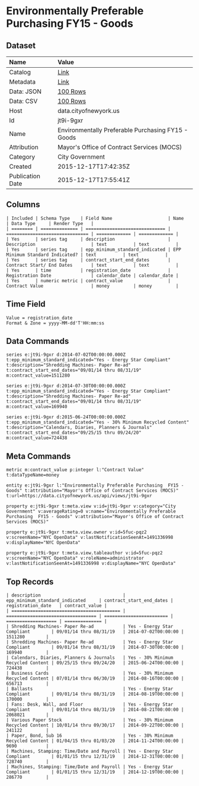 # Environmentally Preferable Purchasing FY15 - Goods

## Dataset

| Name | Value |
| :--- | :---- |
| Catalog | [Link](https://catalog.data.gov/dataset/environmentally-preferable-purchasing-fy15-goods) |
| Metadata | [Link](https://data.cityofnewyork.us/api/views/jt9i-9gxr) |
| Data: JSON | [100 Rows](https://data.cityofnewyork.us/api/views/jt9i-9gxr/rows.json?max_rows=100) |
| Data: CSV | [100 Rows](https://data.cityofnewyork.us/api/views/jt9i-9gxr/rows.csv?max_rows=100) |
| Host | data.cityofnewyork.us |
| Id | jt9i-9gxr |
| Name | Environmentally Preferable Purchasing FY15 - Goods |
| Attribution | Mayor's Office of Contract Services (MOCS) |
| Category | City Government |
| Created | 2015-12-17T17:42:35Z |
| Publication Date | 2015-12-17T17:55:41Z |

## Columns

```ls
| Included | Schema Type    | Field Name                     | Name                            | Data Type     | Render Type   |
| ======== | ============== | ============================== | =============================== | ============= | ============= |
| Yes      | series tag     | description                    | Description                     | text          | text          |
| Yes      | series tag     | epp_minimum_standard_indicated | EPP Minimum Standard Indicated? | text          | text          |
| Yes      | series tag     | contract_start_end_dates       | Contract Start/ End Dates       | text          | text          |
| Yes      | time           | registration_date              | Registration Date               | calendar_date | calendar_date |
| Yes      | numeric metric | contract_value                 | Contract Value                  | money         | money         |
```

## Time Field

```ls
Value = registration_date
Format & Zone = yyyy-MM-dd'T'HH:mm:ss
```

## Data Commands

```ls
series e:jt9i-9gxr d:2014-07-02T00:00:00.000Z t:epp_minimum_standard_indicated="Yes - Energy Star Compliant" t:description="Shredding Machines- Paper Re-ad" t:contract_start_end_dates="09/01/14 thru 08/31/19" m:contract_value=1511280

series e:jt9i-9gxr d:2014-07-30T00:00:00.000Z t:epp_minimum_standard_indicated="Yes - Energy Star Compliant" t:description="Shredding Machines- Paper Re-ad" t:contract_start_end_dates="09/01/14 thru 08/31/19" m:contract_value=169940

series e:jt9i-9gxr d:2015-06-24T00:00:00.000Z t:epp_minimum_standard_indicated="Yes - 30% Minimum Recycled Content" t:description="Calendars, Diaries, Planners & Journals" t:contract_start_end_dates="09/25/15 thru 09/24/20" m:contract_value=724438
```

## Meta Commands

```ls
metric m:contract_value p:integer l:"Contract Value" t:dataTypeName=money

entity e:jt9i-9gxr l:"Environmentally Preferable Purchasing  FY15 - Goods" t:attribution="Mayor's Office of Contract Services (MOCS)" t:url=https://data.cityofnewyork.us/api/views/jt9i-9gxr

property e:jt9i-9gxr t:meta.view v:id=jt9i-9gxr v:category="City Government" v:averageRating=0 v:name="Environmentally Preferable Purchasing  FY15 - Goods" v:attribution="Mayor's Office of Contract Services (MOCS)"

property e:jt9i-9gxr t:meta.view.owner v:id=5fuc-pqz2 v:screenName="NYC OpenData" v:lastNotificationSeenAt=1491336998 v:displayName="NYC OpenData"

property e:jt9i-9gxr t:meta.view.tableauthor v:id=5fuc-pqz2 v:screenName="NYC OpenData" v:roleName=administrator v:lastNotificationSeenAt=1491336998 v:displayName="NYC OpenData"
```

## Top Records

```ls
| description                               | epp_minimum_standard_indicated     | contract_start_end_dates | registration_date   | contract_value | 
| ========================================= | ================================== | ======================== | =================== | ============== | 
| Shredding Machines- Paper Re-ad           | Yes - Energy Star Compliant        | 09/01/14 thru 08/31/19   | 2014-07-02T00:00:00 | 1511280        | 
| Shredding Machines- Paper Re-ad           | Yes - Energy Star Compliant        | 09/01/14 thru 08/31/19   | 2014-07-30T00:00:00 | 169940         | 
| Calendars, Diaries, Planners & Journals   | Yes - 30% Minimum Recycled Content | 09/25/15 thru 09/24/20   | 2015-06-24T00:00:00 | 724438         | 
| Business Cards                            | Yes - 30% Minimum Recycled Content | 07/01/14 thru 06/30/19   | 2014-08-16T00:00:00 | 656713         | 
| Ballasts                                  | Yes - Energy Star Compliant        | 09/01/14 thru 08/31/19   | 2014-08-19T00:00:00 | 170000         | 
| Fans: Desk, Wall, and Floor               | Yes - Energy Star Compliant        | 09/01/14 thru 08/31/19   | 2014-08-21T00:00:00 | 2068021        | 
| Various Paper Stock                       | Yes - 30% Minimum Recycled Content | 10/01/14 thru 09/30/17   | 2014-09-22T00:00:00 | 241122         | 
| Paper, Bond, Sub 16                       | Yes - 30% Minimum Recycled Content | 01/04/15 thru 01/03/20   | 2014-11-24T00:00:00 | 9690           | 
| Machines, Stamping: Time/Date and Payroll | Yes - Energy Star Compliant        | 01/01/15 thru 12/31/19   | 2014-12-31T00:00:00 | 728740         | 
| Machines, Stamping: Time/Date and Payroll | Yes - Energy Star Compliant        | 01/01/15 thru 12/31/19   | 2014-12-19T00:00:00 | 286770         | 
```